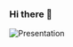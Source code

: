 ### Hi there 👋
![Presentation](https://user-images.githubusercontent.com/70303021/150234894-b29769f8-7c5d-4251-b350-75e64ac58d1b.png)

<!--
**SaulLudena/SaulLudena** is a ✨ _special_ ✨ repository because its `README.md` (this file) appears on your GitHub profile.

Here are some ideas to get you started:

- 🔭 I’m currently working on ...
- 🌱 I’m currently learning ...
- 👯 I’m looking to collaborate on ...
- 🤔 I’m looking for help with ...
- 💬 Ask me about ...
- 📫 How to reach me: ...
- 😄 Pronouns: ...
- ⚡ Fun fact: ...
-->
